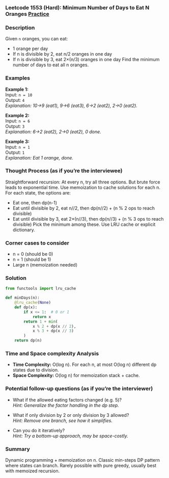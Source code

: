 ### Leetcode 1553 (Hard): Minimum Number of Days to Eat N Oranges [Practice](https://leetcode.com/problems/minimum-number-of-days-to-eat-n-oranges)

### Description  
Given `n` oranges, you can eat:
- 1 orange per day
- If n is divisible by 2, eat n/2 oranges in one day
- If n is divisible by 3, eat 2×(n/3) oranges in one day
Find the minimum number of days to eat all n oranges.

### Examples  

**Example 1:**  
Input: `n = 10`  
Output: `4`  
*Explanation: 10→9 (eat1), 9→6 (eat3), 6→2 (eat2), 2→0 (eat2).*

**Example 2:**  
Input: `n = 6`  
Output: `3`  
*Explanation: 6→2 (eat2), 2→0 (eat2), 0 done.*

**Example 3:**  
Input: `n = 1`  
Output: `1`  
*Explanation: Eat 1 orange, done.*

### Thought Process (as if you’re the interviewee)  
Straightforward recursion: At every n, try all three options. But brute force leads to exponential time.
Use memoization to cache solutions for each n.
For each state, the options are:
- Eat one, then dp(n-1)
- Eat until divisible by 2, eat n//2, then dp(n//2) + (n % 2 ops to reach divisible)
- Eat until divisible by 3, eat 2×(n//3), then dp(n//3) + (n % 3 ops to reach divisible)
Pick the minimum among these.
Use LRU cache or explicit dictionary.

### Corner cases to consider  
- n = 0 (should be 0)
- n = 1 (should be 1)
- Large n (memoization needed)

### Solution

```python
from functools import lru_cache

def minDays(n):
    @lru_cache(None)
    def dp(x):
        if x <= 1:  # 0 or 1
            return x
        return 1 + min(
            x % 2 + dp(x // 2),
            x % 3 + dp(x // 3)
        )
    return dp(n)
```

### Time and Space complexity Analysis  

- **Time Complexity:** O(log n). For each n, at most O(log n) different dp states due to division.
- **Space Complexity:** O(log n) for memoization stack + cache.

### Potential follow-up questions (as if you’re the interviewer)  
- What if the allowed eating factors changed (e.g. 5)?  
  *Hint: Generalize the factor handling in the dp step.*

- What if only division by 2 or only division by 3 allowed?  
  *Hint: Remove one branch, see how it simplifies.*

- Can you do it iteratively?  
  *Hint: Try a bottom-up approach, may be space-costly.*

### Summary
Dynamic programming + memoization on n. Classic min-steps DP pattern where states can branch. Rarely possible with pure greedy, usually best with memoized recursion.